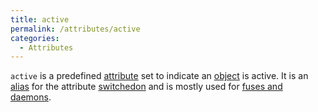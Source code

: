 ```yaml
---
title: active
permalink: /attributes/active
categories: 
  - Attributes
---
```


`active` is a predefined [attribute](attribute) set to
indicate an [object](object) is active. It is an
[alias](alias) for the attribute
[switchedon](switchedon) and is mostly used for [fuses and
daemons](Fuses_and_Daemons).